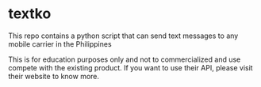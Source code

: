# textko
This repo contains a python script that can send text messages to any mobile carrier in the Philippines

This is for education purposes only and not to commercialized and use compete with the existing product. If you want to use their API, please visit their website to know more.
